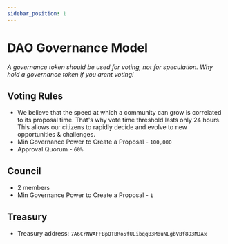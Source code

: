 ```yaml
---
sidebar_position: 1
---
```


# DAO Governance Model

_A governance token should be used for voting, not for speculation. Why hold a governance token if you arent voting!_

## Voting Rules

- We believe that the speed at which a community can grow is correlated to its proposal time. That's why vote time threshold lasts only 24 hours. This allows our citizens to rapidly decide and evolve to new opportunities & challenges.
- Min Governance Power to Create a Proposal - `100,000`
- Approval Quorum - `60%`

## Council

- 2 members
- Min Governance Power to Create a Proposal - `1`

## Treasury

- Treasury address: `7A6CrNWAFFBpQTBRo5fULibqqB3MouNLgbVBf8D3MJAx`
